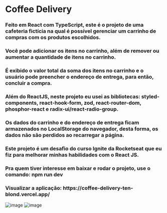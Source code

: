 <h1>Coffee Delivery</h1>
<h3> Feito em React com TypeScript, este é o projeto de uma cafeteria fictícia na qual é possível gerenciar um carrinho de compras com os produtos escolhidos.</h3>
<h3> Você pode adicionar os itens no carrinho, além de remover ou aumentar a quantidade de itens no carrinho. </h3>
<h3> É exibido o valor total da soma dos itens no carrinho e o usuário pode preencher o endereço de entrega, para então, concluir a compra.</h3>
<h3> Além do ReactJS, neste projeto eu usei as bibliotecas: styled-components, react-hook-form, zod, react-router-dom, phosphor-react e radix-ui/react-radio-group.</h3>
<h3> Os dados do carrinho e do endereço de entrega ficam armazenados no LocalStorage do navegador, desta forma, os dados não são perdidos ao recarregar a página.</h3>
<h3> Este projeto é um desafio do curso Ignite da Rocketseat que eu fiz para melhorar minhas habilidades com o React JS. </h3>
<h3> Pra quem tiver interesse em baixar e rodar o projeto, use o comando: npm run dev </h3>
<h3> Visualizar a aplicação: https://coffee-delivery-ten-blond.vercel.app/</h3>

![image](https://user-images.githubusercontent.com/121899636/233885045-bc182bd4-23f4-4d16-b2f1-fbfb2da5a424.png)
![image](https://user-images.githubusercontent.com/121899636/233885189-80afc3a5-3916-44f5-a707-96cf5c7d280b.png)
